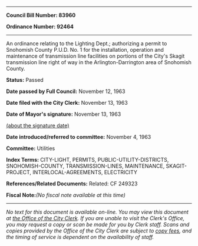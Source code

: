 

********

**Council Bill Number: 83960**
   
**Ordinance Number: 92464**
********

 An ordinance relating to the Lighting Dept.; authorizing a permit to Snohomish County P.U.D. No. 1 for the installation, operation and maintenance of transmission line facilities on portions of the City's Skagit transmission line right of way in the Arlington-Darrington area of Snohomish County.

**Status:** Passed
   
**Date passed by Full Council:** November 12, 1963
   
**Date filed with the City Clerk:** November 13, 1963
   
**Date of Mayor's signature:** November 13, 1963
   
[(about the signature date)](/~public/approvaldate.htm)
   
   
   
**Date introduced/referred to committee:** November 4, 1963
   
**Committee:** Utilities
   
   
**Index Terms:** CITY-LIGHT, PERMITS, PUBLIC-UTILITY-DISTRICTS, SNOHOMISH-COUNTY, TRANSMISSION-LINES, MAINTENANCE, SKAGIT-PROJECT, INTERLOCAL-AGREEMENTS, ELECTRICITY

**References/Related Documents:** Related: CF 249323

**Fiscal Note:**_(No fiscal note available at this time)_
********

_No text for this document is available on-line. You may view this document at [the Office of the City Clerk](http://www.seattle.gov/leg/clerk/contactUs.htm). If you are unable to visit the Clerk's Office, you may request a copy or scan be made for you by Clerk staff. Scans and copies provided by the Office of the City Clerk are subject to [copy fees](http://clerk.seattle.gov/~public/clerkfees.htm), and the timing of service is dependent on the availability of staff._

